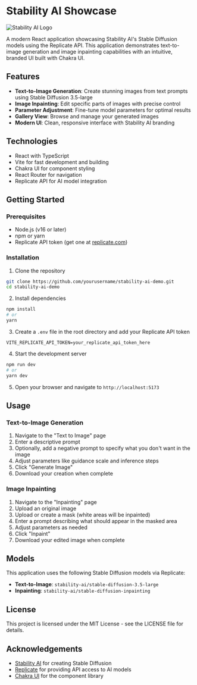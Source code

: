 # Stability AI Showcase

![Stability AI Logo](https://stability.ai/assets/images/stability-ai-logo.svg)

A modern React application showcasing Stability AI's Stable Diffusion models using the Replicate API. This application demonstrates text-to-image generation and image inpainting capabilities with an intuitive, branded UI built with Chakra UI.

## Features

- **Text-to-Image Generation**: Create stunning images from text prompts using Stable Diffusion 3.5-large
- **Image Inpainting**: Edit specific parts of images with precise control
- **Parameter Adjustment**: Fine-tune model parameters for optimal results
- **Gallery View**: Browse and manage your generated images
- **Modern UI**: Clean, responsive interface with Stability AI branding

## Technologies

- React with TypeScript
- Vite for fast development and building
- Chakra UI for component styling
- React Router for navigation
- Replicate API for AI model integration

## Getting Started

### Prerequisites

- Node.js (v16 or later)
- npm or yarn
- Replicate API token (get one at [replicate.com](https://replicate.com))

### Installation

1. Clone the repository

```bash
git clone https://github.com/yourusername/stability-ai-demo.git
cd stability-ai-demo
```

2. Install dependencies

```bash
npm install
# or
yarn
```

3. Create a `.env` file in the root directory and add your Replicate API token

```
VITE_REPLICATE_API_TOKEN=your_replicate_api_token_here
```

4. Start the development server

```bash
npm run dev
# or
yarn dev
```

5. Open your browser and navigate to `http://localhost:5173`

## Usage

### Text-to-Image Generation

1. Navigate to the "Text to Image" page
2. Enter a descriptive prompt
3. Optionally, add a negative prompt to specify what you don't want in the image
4. Adjust parameters like guidance scale and inference steps
5. Click "Generate Image"
6. Download your creation when complete

### Image Inpainting

1. Navigate to the "Inpainting" page
2. Upload an original image
3. Upload or create a mask (white areas will be inpainted)
4. Enter a prompt describing what should appear in the masked area
5. Adjust parameters as needed
6. Click "Inpaint"
7. Download your edited image when complete

## Models

This application uses the following Stable Diffusion models via Replicate:

- **Text-to-Image**: `stability-ai/stable-diffusion-3.5-large`
- **Inpainting**: `stability-ai/stable-diffusion-inpainting`

## License

This project is licensed under the MIT License - see the LICENSE file for details.

## Acknowledgements

- [Stability AI](https://stability.ai) for creating Stable Diffusion
- [Replicate](https://replicate.com) for providing API access to AI models
- [Chakra UI](https://chakra-ui.com) for the component library
